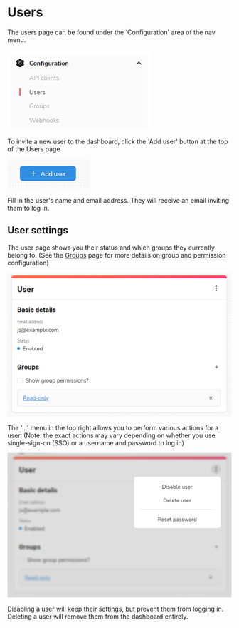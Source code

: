 ﻿---
tags: [User Management]
---

# Users

The users page can be found under the 'Configuration' area of the nav menu.

![Groups nav](../../assets/images/user-management/nav-users.png)

To invite a new user to the dashboard, click the 'Add user' button at the top of the Users page

![Groups nav](../../assets/images/user-management/add-user.png)

Fill in the user's name and email address.  They will receive an email inviting them to log in.

## User settings

The user page shows you their status and which groups they currently belong to.  (See the [Groups](./Groups.md) 
page for more details on group and permission configuration)

![Groups nav](../../assets/images/user-management/user-detail.png)

The '...' menu in the top right allows you to perform various actions for a user.  (Note: the exact actions may vary 
depending on whether you use single-sign-on (SSO) or a username and password to log in)

![Groups nav](../../assets/images/user-management/user-detail-actions.png)

Disabling a user will keep their settings, but prevent them from logging in.  Deleting a user will remove them from the 
dashboard entirely.